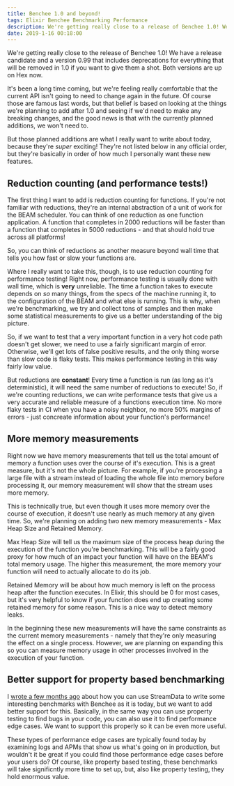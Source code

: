 ```yaml
---
title: Benchee 1.0 and beyond!
tags: Elixir Benchee Benchmarking Performance
description: We're getting really close to a release of Benchee 1.0! We have a release candidate out now, as well as a version 0.99 that includes deprecations for everything that will be removed in 1.0 if you want to give them a shot.
date: 2019-1-16 00:18:00
---
```


We're getting really close to the release of Benchee 1.0! We have a release
candidate and a version 0.99 that includes deprecations for everything that will
be removed in 1.0 if you want to give them a shot. Both versions are up on Hex
now.

It's been a long time coming, but we're feeling really comfortable that the
current API isn't going to need to change again in the future. Of course those
are famous last words, but that belief is based on looking at the things we're
planning to add after 1.0 and seeing if we'd need to make any breaking changes,
and the good news is that with the currently planned additions, we won't need
to.

But those planned additions are what I really want to write about today, because
they're _super_ exciting! They're not listed below in any official order, but
they're basically in order of how much I personally want these new features.

## Reduction counting (and performance tests!)

The first thing I want to add is reduction counting for functions. If you're not
familiar with reductions, they're an internal abstraction of a unit of work for
the BEAM scheduler. You can think of one reduction as one function application.
A function that completes in 2000 reductions will be faster than a function that
completes in 5000 reductions - and that should hold true across all platforms!

So, you can think of reductions as another measure beyond wall time that tells
you how fast or slow your functions are.

Where I really want to take this, though, is to use reduction counting for
performance testing! Right now, performance testing is usually done with wall
time, which is **very** unreliable. The time a function takes to execute depends
on _so_ many things, from the specs of the machine running it, to the
configuration of the BEAM and what else is running. This is why, when we're
benchmarking, we try and collect tons of samples and then make some statistical
measurements to give us a better understanding of the big picture.

So, if we want to test that a very important function in a very hot code path
doesn't get slower, we need to use a fairly significant margin of error.
Otherwise, we'll get lots of false positive results, and the only thing worse
than slow code is flaky tests. This makes performance testing in this way fairly
low value.

But reductions are **constant**! Every time a function is run (as long as it's
deterministic), it will need the same number of reductions to execute! So, if
we're counting reductions, we can write performance tests that give us a very
accurate and reliable measure of a functions execution time. No more flaky tests
in CI when you have a noisy neighbor, no more 50% margins of errors - just
concreate information about your function's performance!

## More memory measurements

Right now we have memory measurements that tell us the total amount of memory a
function uses over the course of it's execution. This is a great measure, but
it's not the whole picture. For example, if you're processing a large file with
a stream instead of loading the whole file into memory before processing it, our
memory measurement will show that the stream uses more memory.

This is technically true, but even though it uses more memory over the course of
execution, it doesn't use nearly as much memory at any given time. So, we're
planning on adding two new memory measurements - Max Heap Size and Retained
Memory.

Max Heap Size will tell us the maximum size of the process heap during the
execution of the function you're benchmarking. This will be a fairly good proxy
for how much of an impact your function will have on the BEAM's total memory
usage. The higher this measurement, the more memory your function will need to
actually allocate to do its job.

Retained Memory will be about how much memory is left on the process heap after
the function executes. In Elixir, this should be 0 for most cases, but it's very
helpful to know if your function does end up creating some retained memory for
some reason. This is a nice way to detect memory leaks.

In the beginning these new measurements will have the same constraints as the
current memory measurements - namely that they're only measuring the effect on a
single process. However, we are planning on expanding this so you can measure
memory usage in other processes involved in the execution of your function.

## Better support for property based benchmarking

I [wrote a few months ago](/benchmarking-with-stream-data) about how you can use
StreamData to write some interesting benchmarks with Benchee as it is today, but
we want to add better support for this. Basically, in the same way you can use
property testing to find bugs in your code, you can also use it to find
performance edge cases. We want to support this properly so it can be even more
useful.

These types of performance edge cases are typically found today by examining
logs and APMs that show us what's going on in production, but wouldn't it be
great if you could find those performance edge cases before your users do? Of
course, like property based testing, these benchmarks will take significntly
more time to set up, but, also like property testing, they hold enormous value.
